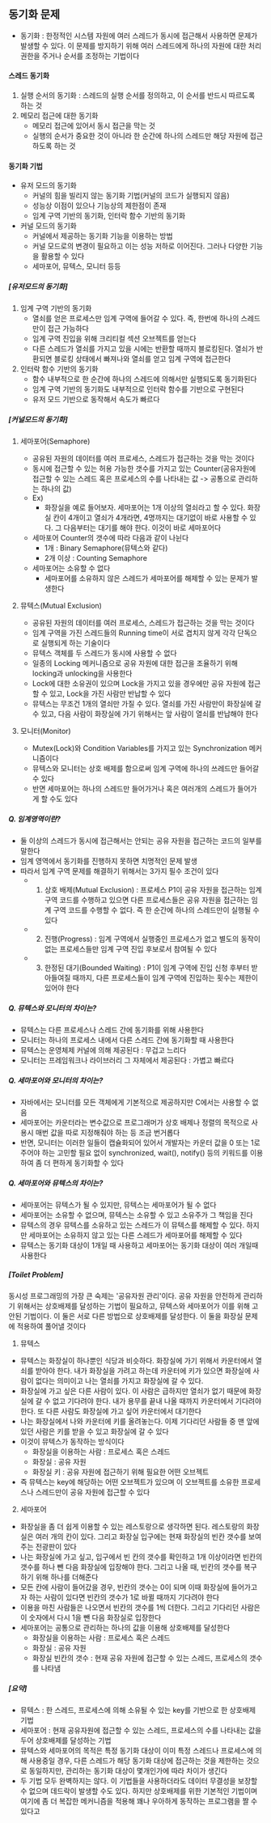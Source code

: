 ## 동기화 문제

- 동기화 : 한정적인 시스템 자원에 여러 스레드가 동시에 접근해서 사용하면 문제가 발생할 수 있다. 이 문제를
방지하기 위해 여러 스레드에게 하나의 자원에 대한 처리 권한을 주거나 순서를 조정하는 기법이다

#### 스레드 동기화
1. 실행 순서의 동기화 : 스레드의 실행 순서를 정의하고, 이 순서를 반드시 따르도록 하는 것
2. 메모리 접근에 대한 동기화
    - 메모리 접근에 있어서 동시 접근을 막는 것
    - 실행의 순서가 중요한 것이 아니라 한 순간에 하나의 스레드만 해당 자원에 접근하도록 하는 것

#### 동기화 기법
- 유저 모드의 동기화
  - 커널의 힘을 빌리지 않는 동기화 기법(커널의 코드가 실행되지 않음)
  - 성능상 이점이 있으나 기능상의 제한점이 존재
  - 임계 구역 기반의 동기화, 인터락 함수 기반의 동기화
- 커널 모드의 동기화
  - 커널에서 제공하는 동기화 기능을 이용하는 방법
  - 커널 모드로의 변경이 필요하고 이는 성능 저하로 이어진다. 그러나 다양한 기능을 활용할 수 있다
  - 세마포어, 뮤텍스, 모니터 등등
 
##### [유저모드의 동기화]
1. 임계 구역 기반의 동기화
    - 열쇠를 얻은 프로세스만 임계 구역에 들어갈 수 있다. 즉, 한번에 하나의 스레드만이 접근 가능하다
    - 임계 구역 진입을 위해 크리티컬 섹션 오브젝트를 얻는다
    - 다른 스레드가 열쇠를 가지고 있을 시에는 반환할 때까지 블로킹된다. 열쇠가 반환되면 블로킹 상태에서 빠져나와
    열쇠를 얻고 임계 구역에 접근한다
2. 인터락 함수 기반의 동기화
    - 함수 내부적으로 한 순간에 하나의 스레드에 의해서만 실행되도록 동기화된다
    - 임계 구역 기반의 동기화도 내부적으로 인터락 함수를 기반으로 구현된다
    - 유저 모드 기반으로 동작해서 속도가 빠르다
    
##### [커널모드의 동기화]
1. 세마포어(Semaphore)
    - 공유된 자원의 데이터를 여러 프로세스, 스레드가 접근하는 것을 막는 것이다
    - 동시에 접근할 수 있는 허용 가능한 갯수를 가지고 있는 Counter(공유자원에 접근할 수 있는 스레드 혹은
    프로세스의 수를 나타내는 값 -> 공통으로 관리하는 하나의 값)
    - Ex)
      - 화장실을 예로 들어보자. 세마포어는 1개 이상의 열쇠라고 할 수 있다. 화장실 칸이 4개이고 열쇠가 4개라면, 
      4명까지는 대기없이 바로 사용할 수 있다. 그 다음부터는 대기를 해야 한다. 이것이 바로 세마포어다
    - 세마포어 Counter의 갯수에 따라 다음과 같이 나뉜다
      - 1개 : Binary Semaphore(뮤텍스와 같다)
      - 2개 이상 : Counting Semaphore
    - 세마포어는 소유할 수 없다
      - 세마포어를 소유하지 않은 스레드가 세마포어를 해제할 수 있는 문제가 발생한다
2. 뮤텍스(Mutual Exclusion)
    - 공유된 자원의 데이터를 여러 프로세스, 스레드가 접근하는 것을 막는 것이다
    - 임계 구역을 가진 스레드들의 Running time이 서로 겹치지 않게 각각 단독으로 실행되게 하는 기술이다
    - 뮤텍스 객체를 두 스레드가 동시에 사용할 수 없다
    - 일종의 Locking 메커니즘으로 공유 자원에 대한 접근을 조율하기 위해 locking과 unlocking을 사용한다
    - Lock에 대한 소유권이 있으며 Lock을 가지고 있을 경우에만 공유 자원에 접근할 수 있고, Lock을 가진 사람만 반납할 수 있다
    - 뮤텍스는 무조건 1개의 열쇠만 가질 수 있다. 열쇠를 가진 사람만이 화장실에 갈 수 있고, 다음 사람이 화장실에 가기
    위해서는 앞 사람이 열쇠를 반납해야 한다
    
3. 모니터(Monitor)
    - Mutex(Lock)와 Condition Variables를 가지고 있는 Synchronization 메커니즘이다
    - 뮤텍스와 모니터는 상호 배제를 함으로써 임계 구역에 하나의 쓰레드만 들어갈 수 있다
    - 반면 세마포어는 하나의 스레드만 들어가거나 혹은 여러개의 스레드가 들어가게 할 수도 있다

##### Q. 임계영역이란?
- 둘 이상의 스레드가 동시에 접근해서는 안되는 공유 자원을 접근하는 코드의 일부를 말한다
- 임계 영역에서 동기화를 진행하지 못하면 치명적인 문제 발생
- 따라서 임계 구역 문제를 해결하기 위해서는 3가지 필수 조건이 있다
  - 1. 상호 배제(Mutual Exclusion) : 프로세스 P1이 공유 자원을 접근하는 임계 구역 코드를 수행하고 있으면 다른
  프로세스들은 공유 자원을 접근하는 임계 구역 코드를 수행할 수 없다. 즉 한 순간에 하나의 스레드만이 실행될 수 있다
  - 2. 진행(Progress) : 임계 구역에서 실행중인 프로세스가 없고 별도의 동작이 없는 프로세스들만 임계 구역 진입
  후보로서 참여될 수 있다
  - 3. 한정된 대기(Bounded Waiting) : P1이 임계 구역에 진입 신청 후부터 받아들여질 때까지, 다른 프로세스들이 임계 구역에 
  진입하는 횟수는 제한이 있어야 한다
  
##### Q. 뮤텍스와 모니터의 차이는?
- 뮤텍스는 다른 프로세스나 스레드 간에 동기화를 위해 사용한다
- 모니터는 하나의 프로세스 내에서 다른 스레드 간에 동기화할 때 사용한다
- 뮤텍스는 운영체제 커널에 의해 제공된다 : 무겁고 느리다
- 모니터는 프레임워크나 라이브러리 그 자체에서 제공된다 : 가볍고 빠르다

##### Q. 세마포어와 모니터의 차이는?
- 자바에서는 모니터를 모든 객체에게 기본적으로 제공하지만 C에서는 사용할 수 없음
- 세마포어는 카운터라는 변수값으로 프로그래머가 상호 배제나 정렬의 목적으로 사용시 매번 값을 따로 지정해줘야 하는 등 조금 번거롭다
- 반면, 모니터는 이러한 일들이 캡슐화되어 있어서 개발자는 카운터 값을 0 또는 1로 주어야 하는 고민할 필요 없이
synchronized, wait(), notify() 등의 키워드를 이용하여 좀 더 편하게 동기화할 수 있다

##### Q. 세마포어와 뮤텍스의 차이는?
- 세마포어는 뮤텍스가 될 수 있지만, 뮤텍스는 세마포어가 될 수 없다
- 세마포어는 소유할 수 없으며, 뮤텍스는 소유할 수 있고 소유주가 그 책임을 진다
- 뮤텍스의 경우 뮤텍스를 소유하고 있는 스레드가 이 뮤텍스를 해제할 수 있다. 하지만 세마포어는 소유하지 않고 있는
다른 스레드가 세마포어를 해제할 수 있다
- 뮤텍스는 동기화 대상이 1개일 때 사용하고 세마포어는 동기화 대상이 여러 개일때 사용한다

##### [Toilet Problem]
동시성 프로그래밍의 가장 큰 숙제는 '공유자원 관리'이다. 공유 자원을 안전하게 관리하기 위해서는 상호배제를
달성하는 기법이 필요하고, 뮤텍스와 세마포어가 이를 위해 고안된 기법이다. 이 둘은 서로 다른 방법으로
상호배제를 달성한다. 이 둘을 화장실 문제에 적용하여 풀어낼 것이다

1. 뮤텍스
- 뮤텍스는 화장실이 하나뿐인 식당과 비슷하다. 화장실에 가기 위해서 카운터에서 열쇠를 받아야 한다.
내가 화장실을 가려고 하는데 카운터에 키가 있으면 화장실에 사람이 없다는 의미이고 나는 열쇠를 가지고 화장실에
갈 수 있다.
- 화장실에 가고 싶은 다른 사람이 있다. 이 사람은 급하지만 열쇠가 없기 때문에 화장실에 갈 수 없고 기다려야 한다.
내가 용무를 끝내 나올 때까지 카운터에서 기다려야 한다. 또 다른 사람도 화장실에 가고 싶어 카운터에서 대기한다
- 나는 화장실에서 나와 카운터에 키를 올려놓는다. 이제 기다리던 사람들 중 맨 앞에 있던 사람은 키를 받을 수 있고
화장실에 갈 수 있다
- 이것이 뮤텍스가 동작하는 방식이다
  - 화장실을 이용하는 사람 : 프로세스 혹은 스레드
  - 화장실 : 공유 자원
  - 화장실 키 : 공유 자원에 접근하기 위해 필요한 어떤 오브젝트
- 즉 뮤텍스는 key에 해당하는 어떤 오브젝트가 있으며 이 오브젝트를 소유한 프로세스나 스레드만이 공유 자원에
접근할 수 있다

2. 세마포어
- 화장실을 좀 더 쉽게 이용할 수 있는 레스토랑으로 생각하면 된다. 레스토랑의 화장실은 여러 개의 칸이 있다. 
그리고 화장실 입구에는 현재 화장실의 빈칸 갯수를 보여주는 전광판이 있다
- 나는 화장실에 가고 싶고, 입구에서 빈 칸의 갯수를 확인하고 1개 이상이라면 빈칸의 갯수를 하나 뺀 다음 화장실에
입장해야 한다. 그리고 나올 때, 빈칸의 갯수를 복구하기 위해 하나를 더해준다
- 모든 칸에 사람이 들어갔을 경우, 빈칸의 갯수는 0이 되며 이때 화장실에 들어가고자 하는 사람이 있다면 빈칸의
갯수가 1로 바뀔 때까지 기다려야 한다
- 이용을 마친 사람들은 나오면서 빈칸의 갯수를 1씩 더한다. 그리고 기다리던 사람은 이 숫자에서 다시 1을 뺀 
다음 화장실로 입장한다
- 세마포어는 공통으로 관리하는 하나의 값을 이용해 상호배제를 달성한다
  - 화장실을 이용하는 사람 : 프로세스 혹은 스레드
  - 화장실 : 공유 자원
  - 화장실 빈칸의 갯수 : 현재 공유 자원에 접근할 수 있는 스레드, 프로세스의 갯수를 나타냄
##### [요약]
- 뮤텍스 : 한 스레드, 프로세스에 의해 소유될 수 있는 key를 기반으로 한 상호배제 기법
- 세마포어 : 현재 공유자원에 접근할 수 있는 스레드, 프로세스의 수를 나타내는 값을 두어 상호배제를 달성하는 기법
- 뮤텍스와 세마포어의 목적은 특정 동기화 대상이 이미 특정 스레드나 프로세스에 의해 사용중일 경우, 다른 스레드가 해당
동기화 대상에 접근하는 것을 제한하는 것으로 동일하지만, 관리하는 동기화 대상이 몇개인가에 따라 차이가 생긴다
- 두 기법 모두 완벽하지는 않다. 이 기법들을 사용하더라도 데이터 무결성을 보장할 수 없으며 데드락이 발생할 수도 있다.
하지만 상호배제를 위한 기본적인 기법이며 여기에 좀 더 복잡한 메커니즘을 적용해 꽤나 우아하게 동작하는 프로그램을
짤 수 있다고 
    

